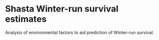 # Shasta Winter-run survival estimates

Analysis of environmental factors to aid prediction of Winter-run survival.

